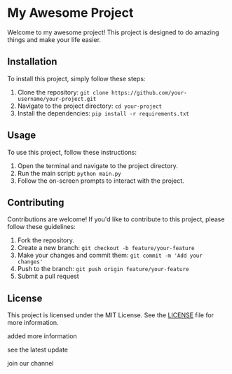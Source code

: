 # My Awesome Project

Welcome to my awesome project! This project is designed to do amazing things and make your life easier.

## Installation

To install this project, simply follow these steps:

1. Clone the repository: `git clone https://github.com/your-username/your-project.git`
2. Navigate to the project directory: `cd your-project`
3. Install the dependencies: `pip install -r requirements.txt`

## Usage

To use this project, follow these instructions:

1. Open the terminal and navigate to the project directory.
2. Run the main script: `python main.py`
3. Follow the on-screen prompts to interact with the project.

## Contributing

Contributions are welcome! If you'd like to contribute to this project, please follow these guidelines:

1. Fork the repository.
2. Create a new branch: `git checkout -b feature/your-feature`
3. Make your changes and commit them: `git commit -m 'Add your changes'`
4. Push to the branch: `git push origin feature/your-feature`
5. Submit a pull request

## License

This project is licensed under the MIT License. See the [LICENSE](LICENSE) file for more information.

added more information

see the latest update

join our channel 
